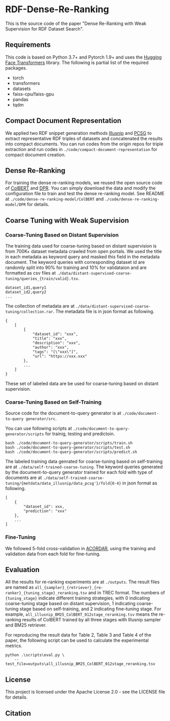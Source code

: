 # RDF-Dense-Re-Ranking
This is the source code of the paper "Dense Re-Ranking with Weak Supervision for RDF Dataset Search".

## Requirements

This code is based on Python 3.7+ and Pytorch 1.9+ and uses the [Hugging Face Transformers](https://github.com/huggingface/transformers) library. The following is partial list of the required packages.

- torch
- transformers
- datasets
- faiss-cpu/faiss-gpu
- pandas
- tqdm

## Compact Document Representation

We applied two RDF snippet generation methods [Illusnip](https://github.com/nju-websoft/BANDAR/blob/master/code/src/snippetAlgorithm/IlluSnip.java) and [PCSG](https://github.com/nju-websoft/PCSG) to extract representative RDF triples of datasets and concatenated the results into compact documents. You can run codes from the origin repos for triple extraction and run codes in `./code/compact-document-representation` for compact document creation.

## Dense Re-Ranking

For training the dense re-ranking models, we reused the open source code of [ColBERT](https://github.com/stanford-futuredata/ColBERT) and [DPR](https://github.com/facebookresearch/DPR). You can simply download the data and modify the configuration file to train and test the dense re-ranking model. See README at `./code/dense-re-ranking-model/ColBERT` and `./code/dense-re-ranking-model/DPR` for details.

## Coarse Tuning with Weak Supervision

### Coarse-Tuning Based on Distant Supervision
The training data used for coarse-tuning based on distant supervision is from 700K+ dataset metadata crawled from open portals. We used the title in each metadata as keyword query and masked this field in the metadata document. The keyword queries with corresponding dataset id are randomly split into 90% for training and 10% for validataion and are formatted as csv files at `./data/distant-supervised-coarse-tuning/queries_{train/valid}.tsv`.
```
dataset_id1,query1
dataset_id2,query2
...
```
The collection of metadata are at `./data/distant-supervised-coarse-tuning/collection.rar`. The metadata file is in json format as following.

```
{
    [
        {
            "dataset_id": "xxx",
            "title": "xxx",
            "description": "xxx",
            "author": "xxx",
            "tags": "[\"xxx\"]",
            "url": "https://xxx.xxx"
        },
        ...
    ]
}
```

These set of labeled data are be used for coarse-tuning based on distant supervision.

### Coarse-Tuning Based on Self-Training

Source code for the document-to-query generator is at `./code/document-to-query generator/src`.

You can use following scripts at `./code/document-to-query-generator/scripts` for trainig, testing and predictoin. 
```
bash ./code/document-to-query-generator/scripts/train.sh
bash ./code/document-to-query-generator/scripts/test.sh
bash ./code/document-to-query-generator/scripts/predict.sh
```

The labeled training data genrated for coarse-tuning based on self-training are at `./data/self-trained-coarse-tuning`. The keyword queries generated by the document-to-query generator trained for each fold with type of documents are at `./data/self-trained-coarse-tuning/{metdata/data_illusnip/data_pcsg'}/fold{0-4}` in json format as following.

```
[
    {
        "dataset_id": xxx, 
        "prediction": "xxx"
    },
    ...
]
```

### Fine-Tuning

We followed 5-fold cross-validation in [ACORDAR](https://github.com/nju-websoft/ACORDAR/tree/main/Data/Splits%20for%20Cross%20Validation), using the training and validation data from each fold for fine-tuning.


## Evaluation
All the results for re-ranking experiments are at `./outputs`. The result files are named as `all_{sampler}_{retriever}_{re-ranker}_{tuning_stage}_reranking.tsv` and in TREC format. The numbers of `{tuning_stage}` indicate different training strategies, with 0 indicating coarse-tuning stage based on distant supervision, 1 indicating coarse-tuning stage based on self-training, and 2 indicating fine-tuning stage. For example, `all_illusnip_BM25_ColBERT_012stage_reranking.tsv` means the re-ranking results of ColBERT trained by all three stages with Illusnip sampler and BM25 retriever.

For reproducing the result data for Table 2, Table 3 and Table 4 of the paper, the following script can be used to calculate the experimental metrics.

```
python .\scripts\eval.py \
    --test_file=outputs\all_illusnip_BM25_ColBERT_012stage_reranking.tsv
```
## License
This project is licensed under the Apache License 2.0 - see the LICENSE file for details.

## Citation